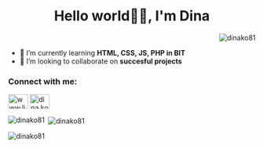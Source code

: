 <h1 align="center">Hello world🎄🎅, I'm Dina</h1>
<p align="right"> <img src="https://encrypted-tbn0.gstatic.com/images?q=tbn:ANd9GcSumWXPRaz5Tspdb7uwCbFnEWHf9V2obK6Lnw&usqp=CAUt" alt="dinako81" /> </p>

- 🌱 I’m currently learning **HTML, CSS, JS, PHP in BIT**
- 👯 I’m looking to collaborate on **succesful projects**

<h3 align="left">Connect with me:</h3>
<p align="left">
<a href="https://linkedin.com/in/www.linkedin.com/in/dina-koliata-b27661114" target="blank"><img align="center" src="https://raw.githubusercontent.com/rahuldkjain/github-profile-readme-generator/master/src/images/icons/Social/linked-in-alt.svg" alt="www.linkedin.com/in/dina-koliata-b27661114" height="30" width="40" /></a>
<a href="https://fb.com/dina ko" target="blank"><img align="center" src="https://raw.githubusercontent.com/rahuldkjain/github-profile-readme-generator/master/src/images/icons/Social/facebook.svg" alt="dina ko" height="30" width="40" /></a>
  
</p>
<p><img align="left" src="https://github-readme-stats.vercel.app/api/top-langs?username=dinako81&show_icons=true&locale=en&layout=compact" alt="dinako81" /></p>

<p>&nbsp;<img align="center" src="https://github-readme-stats.vercel.app/api?username=dinako81&show_icons=true&locale=en" alt="dinako81" /></p>

<p><img align="center" src="https://github-readme-streak-stats.herokuapp.com/?user=dinako81&" alt="dinako81" /></p>
